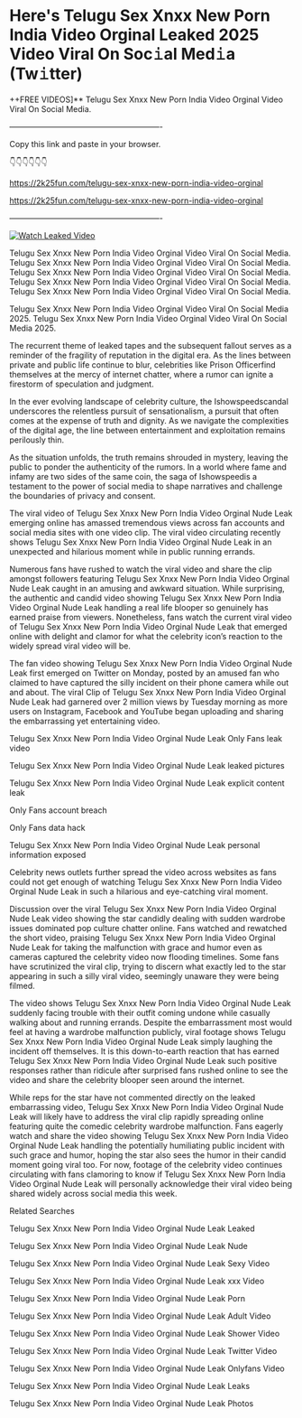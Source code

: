 # Here's Telugu Sex Xnxx New Porn India Video Orginal Leaked 2025 Video Viral On Soc𝚒al Med𝚒a (Tw𝚒tter)

++FREE VIDEOS]** Telugu Sex Xnxx New Porn India Video Orginal Video Viral On Social Media.

———————————————————-

Copy this link and paste in your browser.

👇👇👇👇👇👇

https://2k25fun.com/telugu-sex-xnxx-new-porn-india-video-orginal

https://2k25fun.com/telugu-sex-xnxx-new-porn-india-video-orginal

———————————————————-

[![Watch Leaked Video](https://miro.medium.com/v2/resize:fit:828/format:webp/1*cilzJN44JGOrTw9NJCrNHA.gif "Watch Leaked Video")](https://2k25fun.com/telugu-sex-xnxx-new-porn-india-video-orginal)

Telugu Sex Xnxx New Porn India Video Orginal Video Viral On Social Media. Telugu Sex Xnxx New Porn India Video Orginal Video Viral On Social Media. Telugu Sex Xnxx New Porn India Video Orginal Video Viral On Social Media. Telugu Sex Xnxx New Porn India Video Orginal Video Viral On Social Media. Telugu Sex Xnxx New Porn India Video Orginal Video Viral On Social Media.

Telugu Sex Xnxx New Porn India Video Orginal Video Viral On Social Media 2025. Telugu Sex Xnxx New Porn India Video Orginal Video Viral On Social Media 2025.

The recurrent theme of leaked tapes and the subsequent fallout serves as a reminder of the fragility of reputation in the digital era. As the lines between private and public life continue to blur, celebrities like Prison Officerfind themselves at the mercy of internet chatter, where a rumor can ignite a firestorm of speculation and judgment.

In the ever evolving landscape of celebrity culture, the Ishowspeedscandal underscores the relentless pursuit of sensationalism, a pursuit that often comes at the expense of truth and dignity. As we navigate the complexities of the digital age, the line between entertainment and exploitation remains perilously thin.

As the situation unfolds, the truth remains shrouded in mystery, leaving the public to ponder the authenticity of the rumors. In a world where fame and infamy are two sides of the same coin, the saga of Ishowspeedis a testament to the power of social media to shape narratives and challenge the boundaries of privacy and consent.

The viral video of Telugu Sex Xnxx New Porn India Video Orginal Nude Leak emerging online has amassed tremendous views across fan accounts and social media sites with one video clip. The viral video circulating recently shows Telugu Sex Xnxx New Porn India Video Orginal Nude Leak in an unexpected and hilarious moment while in public running errands.

Numerous fans have rushed to watch the viral video and share the clip amongst followers featuring Telugu Sex Xnxx New Porn India Video Orginal Nude Leak caught in an amusing and awkward situation. While surprising, the authentic and candid video showing Telugu Sex Xnxx New Porn India Video Orginal Nude Leak handling a real life blooper so genuinely has earned praise from viewers. Nonetheless, fans watch the current viral video of Telugu Sex Xnxx New Porn India Video Orginal Nude Leak that emerged online with delight and clamor for what the celebrity icon’s reaction to the widely spread viral video will be.

The fan video showing Telugu Sex Xnxx New Porn India Video Orginal Nude Leak first emerged on Twitter on Monday, posted by an amused fan who claimed to have captured the silly incident on their phone camera while out and about. The viral Clip of Telugu Sex Xnxx New Porn India Video Orginal Nude Leak had garnered over 2 million views by Tuesday morning as more users on Instagram, Facebook and YouTube began uploading and sharing the embarrassing yet entertaining video.

Telugu Sex Xnxx New Porn India Video Orginal Nude Leak Only Fans leak video

Telugu Sex Xnxx New Porn India Video Orginal Nude Leak leaked pictures

Telugu Sex Xnxx New Porn India Video Orginal Nude Leak explicit content leak

Only Fans account breach

Only Fans data hack

Telugu Sex Xnxx New Porn India Video Orginal Nude Leak personal information exposed

Celebrity news outlets further spread the video across websites as fans could not get enough of watching Telugu Sex Xnxx New Porn India Video Orginal Nude Leak in such a hilarious and eye-catching viral moment.

Discussion over the viral Telugu Sex Xnxx New Porn India Video Orginal Nude Leak video showing the star candidly dealing with sudden wardrobe issues dominated pop culture chatter online. Fans watched and rewatched the short video, praising Telugu Sex Xnxx New Porn India Video Orginal Nude Leak for taking the malfunction with grace and humor even as cameras captured the celebrity video now flooding timelines. Some fans have scrutinized the viral clip, trying to discern what exactly led to the star appearing in such a silly viral video, seemingly unaware they were being filmed.

The video shows Telugu Sex Xnxx New Porn India Video Orginal Nude Leak suddenly facing trouble with their outfit coming undone while casually walking about and running errands. Despite the embarrassment most would feel at having a wardrobe malfunction publicly, viral footage shows Telugu Sex Xnxx New Porn India Video Orginal Nude Leak simply laughing the incident off themselves. It is this down-to-earth reaction that has earned Telugu Sex Xnxx New Porn India Video Orginal Nude Leak such positive responses rather than ridicule after surprised fans rushed online to see the video and share the celebrity blooper seen around the internet.

While reps for the star have not commented directly on the leaked embarrassing video, Telugu Sex Xnxx New Porn India Video Orginal Nude Leak will likely have to address the viral clip rapidly spreading online featuring quite the comedic celebrity wardrobe malfunction. Fans eagerly watch and share the video showing Telugu Sex Xnxx New Porn India Video Orginal Nude Leak handling the potentially humiliating public incident with such grace and humor, hoping the star also sees the humor in their candid moment going viral too. For now, footage of the celebrity video continues circulating with fans clamoring to know if Telugu Sex Xnxx New Porn India Video Orginal Nude Leak will personally acknowledge their viral video being shared widely across social media this week.

Related Searches

Telugu Sex Xnxx New Porn India Video Orginal Nude Leak Leaked

Telugu Sex Xnxx New Porn India Video Orginal Nude Leak Nude

Telugu Sex Xnxx New Porn India Video Orginal Nude Leak Sexy Video

Telugu Sex Xnxx New Porn India Video Orginal Nude Leak xxx Video

Telugu Sex Xnxx New Porn India Video Orginal Nude Leak Porn

Telugu Sex Xnxx New Porn India Video Orginal Nude Leak Adult Video

Telugu Sex Xnxx New Porn India Video Orginal Nude Leak Shower Video

Telugu Sex Xnxx New Porn India Video Orginal Nude Leak Twitter Video

Telugu Sex Xnxx New Porn India Video Orginal Nude Leak Onlyfans Video

Telugu Sex Xnxx New Porn India Video Orginal Nude Leak Leaks

Telugu Sex Xnxx New Porn India Video Orginal Nude Leak Photos